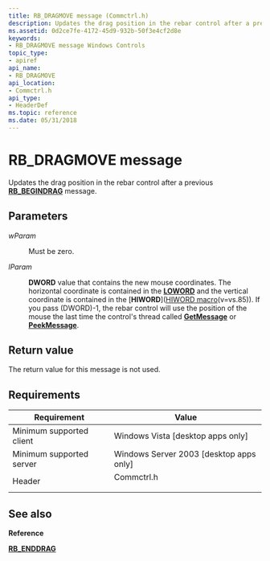```yaml
---
title: RB_DRAGMOVE message (Commctrl.h)
description: Updates the drag position in the rebar control after a previous RB\_BEGINDRAG message.
ms.assetid: 0d2ce7fe-4172-45d9-932b-50f3e4cf2d8e
keywords:
- RB_DRAGMOVE message Windows Controls
topic_type:
- apiref
api_name:
- RB_DRAGMOVE
api_location:
- Commctrl.h
api_type:
- HeaderDef
ms.topic: reference
ms.date: 05/31/2018
---
```


# RB\_DRAGMOVE message

Updates the drag position in the rebar control after a previous [**RB\_BEGINDRAG**](rb-begindrag.md) message.

## Parameters

<dl> <dt>

*wParam* 
</dt> <dd>

Must be zero.

</dd> <dt>

*lParam* 
</dt> <dd>

**DWORD** value that contains the new mouse coordinates. The horizontal coordinate is contained in the [**LOWORD**](/previous-versions/windows/desktop/legacy/ms632659(v=vs.85)) and the vertical coordinate is contained in the [**HIWORD**]([HIWORD macro](../winmsg/hiword.md)(v=vs.85)). If you pass (DWORD)-1, the rebar control will use the position of the mouse the last time the control's thread called [**GetMessage**](/windows/desktop/api/winuser/nf-winuser-getmessage) or [**PeekMessage**](/windows/desktop/DevNotes/-peekmessage).

</dd> </dl>

## Return value

The return value for this message is not used.

## Requirements



| Requirement | Value |
|-------------------------------------|---------------------------------------------------------------------------------------|
| Minimum supported client<br/> | Windows Vista \[desktop apps only\]<br/>                                        |
| Minimum supported server<br/> | Windows Server 2003 \[desktop apps only\]<br/>                                  |
| Header<br/>                   | <dl> <dt>Commctrl.h</dt> </dl> |



## See also

<dl> <dt>

**Reference**
</dt> <dt>

[**RB\_ENDDRAG**](rb-enddrag.md)
</dt> </dl>

 

